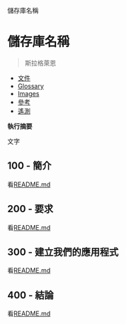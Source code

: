 儲存庫名稱

# 儲存庫名稱

> 斯拉格萊恩

-   [文件](./DOCUMENTATION.md)
-   [Glossary](./GLOSSARY.md)
-   [Images](./IMAGES.md)
-   [參考](./REFERENCES.md)
-   [遙測](./TELEMETRY.md)

**執行摘要**

文字

## 100 - 簡介

看[README.md](./100/README.md)

## 200 - 要求

看[README.md](./200/README.md)

## 300 - 建立我們的應用程式

看[README.md](./300/README.md)

## 400 - 結論

看[README.md](./400/README.md)
